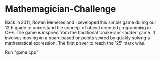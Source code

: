 # Mathemagician-Challenge
Back in 2011, Rowan Menezes and I developed this simple game during our 12th grade to understand the concept of object oriented programming in C++. The game is inspired from the traditional 'snake-and-ladder' game. It involves moving on a board based on points scored by quickly solving a mathematical expression. The first player to reach the '25' mark wins.

Run "game.cpp"
